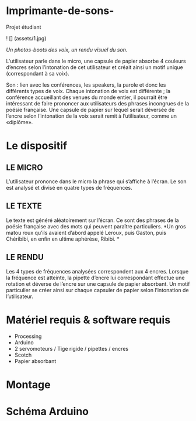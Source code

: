 # Imprimante-de-sons-
Projet étudiant

! [] (assets/1.jpg)

*Un photos-boots des voix, un rendu visuel du son.*

L'utilisateur parle dans le micro, une capsule de papier absorbe 4 couleurs d’encres selon l’intonation de cet utilisateur et créait ainsi un motif unique (correspondant à sa voix).

Son : lien avec les conférences, les speakers, la parole et donc les différents types de voix. Chaque intonation de voix est différente ; la conférence accueillant des venues du monde entier, il pourrait être intéressant de faire prononcer aux utilisateurs des phrases incongrues de la poésie française. Une capsule de papier sur lequel serait déversée de l’encre selon l’intonation de la voix serait remit à l’utilisateur, comme un «diplôme». 

# Le dispositif

## LE MICRO
L’utilisateur prononce dans le micro la phrase qui s’affiche à l’écran. Le son est analysé et divisé en quatre types de fréquences.

## LE TEXTE
Le texte est généré aléatoirement sur l’écran. Ce sont des phrases de la poésie française avec des mots qui peuvent paraître particuliers.
*Un gros matou roux qu’ils avaient
d’abord appelé Leroux, puis Gaston,
puis Chéribibi, en enfin en ultime
aphérèse, Ribibi. *


## LE RENDU
Les 4 types de fréquences analysées correspondent aux 4 encres. Lorsque la fréquence est atteinte, la pipette d’encre lui correspondant effectue une rotation et déverse de l’encre sur une capsule de papier absorbant. Un motif particulier se créer ainsi sur chaque capsuler de papier selon l’intonation de l’utilisateur.

# Matériel requis  & software requis

* Processing 
* Arduino 
* 2 servomoteurs / Tige rigide / pipettes / encres 
* Scotch
* Papier absorbant

# Montage

# Schéma Arduino

